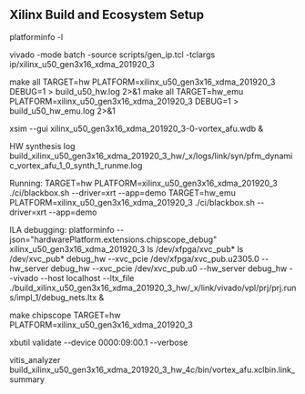 ## Xilinx Build and Ecosystem Setup

platforminfo -l

vivado -mode batch -source scripts/gen_ip.tcl -tclargs ip/xilinx_u50_gen3x16_xdma_201920_3

make all TARGET=hw PLATFORM=xilinx_u50_gen3x16_xdma_201920_3 DEBUG=1 > build_u50_hw.log 2>&1
make all TARGET=hw_emu PLATFORM=xilinx_u50_gen3x16_xdma_201920_3 DEBUG=1 > build_u50_hw_emu.log 2>&1

xsim --gui xilinx_u50_gen3x16_xdma_201920_3-0-vortex_afu.wdb &

HW synthesis log
build_xilinx_u50_gen3x16_xdma_201920_3_hw/_x/logs/link/syn/pfm_dynamic_vortex_afu_1_0_synth_1_runme.log

Running:
TARGET=hw PLATFORM=xilinx_u50_gen3x16_xdma_201920_3 ./ci/blackbox.sh --driver=xrt --app=demo
TARGET=hw_emu PLATFORM=xilinx_u50_gen3x16_xdma_201920_3 ./ci/blackbox.sh --driver=xrt --app=demo

ILA debugging:
platforminfo --json="hardwarePlatform.extensions.chipscope_debug" xilinx_u50_gen3x16_xdma_201920_3
ls /dev/xfpga/xvc_pub*
ls /dev/xvc_pub*
debug_hw --xvc_pcie /dev/xfpga/xvc_pub.u2305.0 --hw_server
debug_hw --xvc_pcie /dev/xvc_pub.u0 --hw_server
debug_hw --vivado --host localhost --ltx_file ./build_xilinx_u50_gen3x16_xdma_201920_3_hw/_x/link/vivado/vpl/prj/prj.runs/impl_1/debug_nets.ltx &

make chipscope TARGET=hw PLATFORM=xilinx_u50_gen3x16_xdma_201920_3

xbutil validate --device 0000:09:00.1 --verbose

vitis_analyzer build_xilinx_u50_gen3x16_xdma_201920_3_hw_4c/bin/vortex_afu.xclbin.link_summary